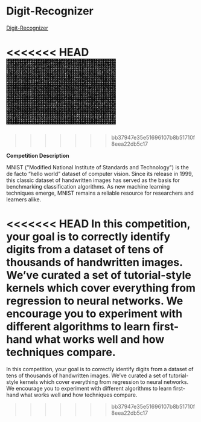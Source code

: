 # Digit-Recognizer

<A href="https://www.kaggle.com/c/digit-recognizer/overview">Digit-Recognizer</A>

<<<<<<< HEAD
<img src="img\digitrecognizer.jpg">
=======
>>>>>>> bb37947e35e51696107b8b51710f8eea22db5c17

**Competition Description**

MNIST ("Modified National Institute of Standards and Technology") is the de facto “hello world” dataset of computer vision. Since its release in 1999, this classic dataset of handwritten images has served as the basis for benchmarking classification algorithms. As new machine learning techniques emerge, MNIST remains a reliable resource for researchers and learners alike.

<<<<<<< HEAD
In this competition, your goal is to correctly identify digits from a dataset of tens of thousands of handwritten images. We’ve curated a set of tutorial-style kernels which cover everything from regression to neural networks. We encourage you to experiment with different algorithms to learn first-hand what works well and how techniques compare.
=======
In this competition, your goal is to correctly identify digits from a dataset of tens of thousands of handwritten images. We’ve curated a set of tutorial-style kernels which cover everything from regression to neural networks. We encourage you to experiment with different algorithms to learn first-hand what works well and how techniques compare.
>>>>>>> bb37947e35e51696107b8b51710f8eea22db5c17
